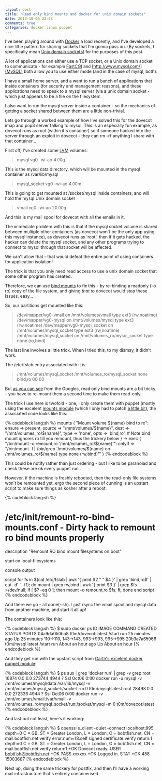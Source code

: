 ```yaml
---
layout: post
title: "Read only bind mounts and docker for unix domain sockets"
date: 2013-10-06 23:48
comments: true
categories: docker linux puppet
---
```


I've been playing around with [Docker](http://docker.io) a load recently, and I've developed a nice
little pattern for sharing sockets that I'm gonna pass on. (By sockets, I specifically
mean [Unix domain sockets](http://en.wikipedia.org/wiki/Unix_domain_socket)) for the purposes
of this post.

A lot of applications can either use a TCP socket, or a Unix domain socket to communicate - for
example [FastCGI](http://www.fastcgi.com/drupal/) and [http://www.mysql.com/](MySQL) both
allow you to use either mode (and in the case of mysql, both).

I have a small home server, and a want to run a bunch of applications that inside containers
(for security and management reasons), and these applications need to speak to a mysql server
(via a unix domain socket - which just appears to be a file on the filesystem.

I also want to run the mysql server inside a container - so the mechanics of getting a socket
shared between them are a little non-trivial.

Lets go through a worked example of how I've solved this for the dovecot imap and pop3 server
talking to mysql. This is an especially fun example, as dovecot runs as root (within it's container)
so if someone hacked into the server through an exploit in dovecot - they can rm -rf anything
I share with that container...

First off, I've created some [LVM](http://en.wikipedia.org/wiki/Logical_Volume_Manager_%28Linux%29) volumes:

>  mysql        vg0  -wi-ao   4.00g

This is the mysql data directory, which will be mounted in the mysql container as /var/lib/mysql

>  mysql_socket vg0  -wi-ao   4.00m

This is going to get mounted at /socket/mysql inside containers, and will hold the mysql Unix domain socket

>  vmail        vg0  -wi-ao  20.00g

And this is my mail spool for dovecot with all the emails in it.

The immediate problem with this is that if the mysql socket volume is shared between multiple other containers
(as dovecot won't be the only app using this mysql instance), as dovecot runs as 'root', then if it gets hacked,
the hacker can delete the mysql socket, and any other programs trying to connect to mysql through that
socket will be affected.

We can't allow that - that would defeat the entire point of using containers for application isolation!

The trick is that you only need read access to use a unix domain socket that some other program has created.

Therefore, we can use [bind mounts](http://docs.1h.com/Bind_mounts) to fix this - by re-binding a readonly
(-o ro) copy of the file system, and giving *that* to dovecot would stop these issues, easy...

So, our partitions get mounted like this:

> /dev/mapper/vg0-vmail on /mnt/volumes/vmail type ext3 (rw,noatime)
> /dev/mapper/vg0-mysql on /mnt/volumes/mysql type ext3 (rw,noatime)
> /dev/mapper/vg0-mysql_socket on /mnt/volumes/mysql_socket type ext3 (rw,noatime)
> /mnt/volumes/mysql_socket on /mnt/volumes_ro/mysql_socket type none (ro,bind)

The last line involves a little trick. When I tried this, to my dismay, it didn't work.

The /etc/fstab entry associated with it is:

> /mnt/volumes/mysql_socket /mnt/volumes_ro/mysql_socket    none    bind,ro 00 00

But [as you can see](https://www.google.co.uk/search?q=bind+mount+read+only) from the Googles,
read only bind mounts are a bit tricky - you have to re-mount them a second time to make them
read-only.

The trick I use here is twofold - one, I only create them with puppet (mostly using the excelent
[mounts module](https://forge.puppetlabs.com/AlexCline/mounts) (which I only had to patch [a little bit](https://github.com/bobtfish/puppet-mounts/commit/abe73f82064f01bccd45289eb4f4ce51353ca364)),
the associated code looks like this:

{% codeblock lang:sh %}
  mounts { "Mount volume ${name} bind to ro":
    ensure => present,
    source => "/mnt/volumes/${name}",
    dest   => "/mnt/volumes_ro/${name}",
    type   => 'none',
    opts   => 'bind,ro', # Note bind mount ignores ro till you remount, thus the trickery below
  }
  ->
  exec { "/bin/mount -o remount,ro '/mnt/volumes_ro/${name}'":
    onlyif => "/bin/mount -l | /bin/grep '/mnt/volumes/${name} on /mnt/volumes_ro/${name} type none (rw,bind)'"
  }
{% endcodeblock %}

This could be notify rather than just ordering - but I like to be paranoiad and check these are ok
every puppet run..

However, if the machine is freshly rebooted, then the read-only file systems won't be remounted yet, ergo
the second piece of cunning is an upstart script to make sure things as kosher after a reboot:

{% codeblock lang:sh %}
# /etc/init/remount-ro-bind-mounts.conf - Dirty hack to remount ro bind mounts properly

description "Remount RO bind mount filesystems on boot"

start on local-filesystems

console output

script
  for fs in $(cat /etc/fstab | awk '{ print $2 " " $4 }' | grep 'bind,ro$' | cut -d' ' -f1); do mount | grep rw,bind | awk '{ print $3 }' | grep $fs >/dev/null; if [ $? -eq 0 ]; then mount -o remount,ro $fs; fi; done
end script
{% endcodeblock %}

And there we go - all done(-ish). I just rsync the vmail spool and mysql data from another machine, and start it all up!

The containers look like this:

{% codeblock lang:sh %}
$ sudo docker ps
ID                  IMAGE                   COMMAND             CREATED             STATUS              PORTS
04a9da050ba8        t0m/dovecot:latest      /start run          25 minutes ago      Up 25 minutes       110->110, 143->143, 993->993, 995->995
20b3a7a65966        t0m/mysql:latest        /start run          About an hour ago   Up About an hour
{% endcodeblock %}

And they get run with the upstart script from [Garth's excelent docker puppet module](https://forge.puppetlabs.com/garethr/docker):

{% codeblock lang:sh %}
$ ps aux | grep 'docker run' | grep -v grep
root     16874  0.0  0.0 273744  4944 ?        Ssl  Oct06   0:00 docker run -u mysql -v /mnt/volumes/mysql/data:/var/lib/mysql -v /mnt/volumes/mysql_socket:/socket -m 0 t0m/mysql:latest
root     28498  0.0  0.0 272336  4944 ?        Ssl  Oct06   0:00 docker run -v /mnt/volumes/vmail:/var/vmail -v /mnt/volumes_ro/mysql_socket/run:/socket/mysql -m 0 t0m/dovecot:latest
{% endcodeblock %}

And last but not least, here's it working:

{% codeblock lang:sh %}
$ openssl s_client -quiet -connect localhost:995
depth=0 C = GB, ST = Greater London, L = London, O = bobtfish.net, CN = mail.bobtfish.net
verify error:num=18:self signed certificate
verify return:1
depth=0 C = GB, ST = Greater London, L = London, O = bobtfish.net, CN = mail.bobtfish.net
verify return:1
+OK Dovecot ready.
USER bobtfish@bobtfish.net
+OK
PASS xxxxxx
+OK Logged in.
STAT
+OK 488 15003687
{% endcodeblock %}

Next up, doing the same trickery for postfix, and then I'll have a working mail infrastructure that's entirely containerised.

